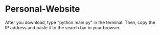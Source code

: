 # Personal-Website
After you download, type "python main.py" in the terminal. Then, copy the IP address and paste it to the search bar in your browser.
